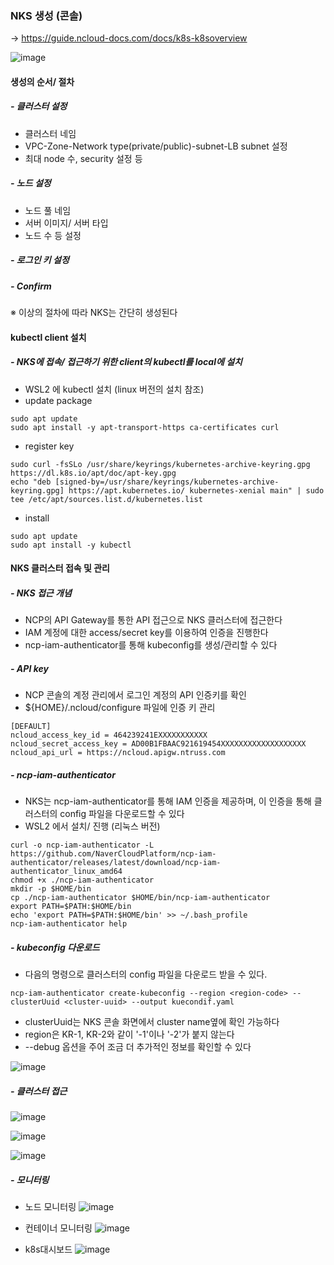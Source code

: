### NKS 생성 (콘솔)
-> https://guide.ncloud-docs.com/docs/k8s-k8soverview

![image](https://github.com/clabi-lab/kubernetes/assets/138098979/115b88ca-6f2f-436f-a483-8b10db3bad4d)

#### 생성의 순서/ 절차
##### - 클러스터 설정
- 클러스터 네임
- VPC-Zone-Network type(private/public)-subnet-LB subnet 설정
- 최대 node 수, security 설정 등
##### - 노드 설정
- 노드 풀 네임
- 서버 이미지/ 서버 타입
- 노드 수 등 설정
##### - 로그인 키 설정
##### - Confirm
※ 이상의 절차에 따라 NKS는 간단히 생성된다

#### kubectl client 설치
##### - NKS에 접속/ 접근하기 위한 client의 kubectl를 local에 설치
- WSL2 에 kubectl 설치 (linux 버전의 설치 참조)
- update package
```
sudo apt update
sudo apt install -y apt-transport-https ca-certificates curl
```
- register key
```
sudo curl -fsSLo /usr/share/keyrings/kubernetes-archive-keyring.gpg https://dl.k8s.io/apt/doc/apt-key.gpg
echo "deb [signed-by=/usr/share/keyrings/kubernetes-archive-keyring.gpg] https://apt.kubernetes.io/ kubernetes-xenial main" | sudo tee /etc/apt/sources.list.d/kubernetes.list
```
- install
```
sudo apt update
sudo apt install -y kubectl
```

#### NKS 클러스터 접속 및 관리
##### - NKS 접근 개념
- NCP의 API Gateway를 통한 API 접근으로 NKS 클러스터에 접근한다
- IAM 계정에 대한 access/secret key를 이용하여 인증을 진행한다
- ncp-iam-authenticator를 통해 kubeconfig를 생성/관리할 수 있다
##### - API key
- NCP 콘솔의 계정 관리에서 로그인 계정의 API 인증키를 확인
- ${HOME}/.ncloud/configure 파일에 인증 키 관리
```
[DEFAULT]
ncloud_access_key_id = 464239241EXXXXXXXXXXX
ncloud_secret_access_key = AD00B1FBAAC921619454XXXXXXXXXXXXXXXXXXX
ncloud_api_url = https://ncloud.apigw.ntruss.com
```
##### - ncp-iam-authenticator
- NKS는 ncp-iam-authenticator를 통해 IAM 인증을 제공하며, 이 인증을 통해 클러스터의 config 파일을 다운로드할 수 있다
- WSL2 에서 설치/ 진행 (리눅스 버전)
```
curl -o ncp-iam-authenticator -L https://github.com/NaverCloudPlatform/ncp-iam-authenticator/releases/latest/download/ncp-iam-authenticator_linux_amd64
chmod +x ./ncp-iam-authenticator
mkdir -p $HOME/bin 
cp ./ncp-iam-authenticator $HOME/bin/ncp-iam-authenticator 
export PATH=$PATH:$HOME/bin
echo 'export PATH=$PATH:$HOME/bin' >> ~/.bash_profile
ncp-iam-authenticator help
```
##### - kubeconfig 다운로드
- 다음의 명령으로 클러스터의 config 파일을 다운로드 받을 수 있다.
```
ncp-iam-authenticator create-kubeconfig --region <region-code> --clusterUuid <cluster-uuid> --output kuecondif.yaml
```
  - clusterUuid는 NKS 콘솔 화면에서 cluster name옆에 확인 가능하다
  - region은 KR-1, KR-2와 같이 '-1'이나 '-2'가 붙지 않는다
  - --debug 옵션을 주어 조금 더 추가적인 정보를 확인할 수 있다

![image](https://github.com/clabi-lab/kubernetes/assets/138098979/705172b7-447a-4b1b-9628-cd3fe3e6e42d)

##### - 클러스터 접근
![image](https://github.com/clabi-lab/kubernetes/assets/138098979/22f5c055-8241-4186-8786-8d5c79af9dea)

![image](https://github.com/clabi-lab/kubernetes/assets/138098979/3b64bccb-ced9-41b4-b279-a4fca93f293e)

![image](https://github.com/clabi-lab/kubernetes/assets/138098979/bced3ba7-41f7-44a4-a88f-fbb5bbae8160)

##### - 모니터링
- 노드 모니터링
![image](https://github.com/clabi-lab/kubernetes/assets/138098979/7f011432-5c18-4362-af8a-f37183c6fbad)

- 컨테이너 모니터링
![image](https://github.com/clabi-lab/kubernetes/assets/138098979/bbc9a717-4388-433b-8125-6a90fb9f7c34)

- k8s대시보드
![image](https://github.com/clabi-lab/kubernetes/assets/138098979/5ba47eda-4740-49c8-b5f7-2014979405e7)


